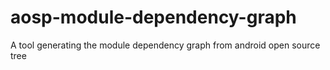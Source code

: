 # aosp-module-dependency-graph
A tool generating the module dependency graph from android open source tree
